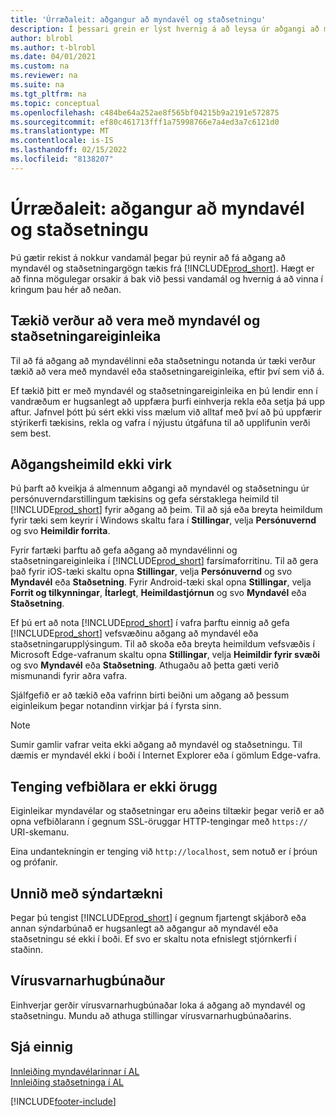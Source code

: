 ```yaml
---
title: 'Úrræðaleit: aðgangur að myndavél og staðsetningu'
description: Í þessari grein er lýst hvernig á að leysa úr aðgangi að myndavél og staðsetningarupplýsingum í Business Central.
author: blrobl
ms.author: t-blrobl
ms.date: 04/01/2021
ms.custom: na
ms.reviewer: na
ms.suite: na
ms.tgt_pltfrm: na
ms.topic: conceptual
ms.openlocfilehash: c484be64a252ae8f565bf04215b9a2191e572875
ms.sourcegitcommit: ef80c461713fff1a75998766e7a4ed3a7c6121d0
ms.translationtype: MT
ms.contentlocale: is-IS
ms.lasthandoff: 02/15/2022
ms.locfileid: "8138207"
---
```

# <a name="troubleshooting-accessing-camera-and-location"></a>Úrræðaleit: aðgangur að myndavél og staðsetningu

Þú gætir rekist á nokkur vandamál þegar þú reynir að fá aðgang að myndavél og staðsetningargögn tækis frá [!INCLUDE[prod_short](includes/prod_short.md)]. Hægt er að finna mögulegar orsakir á bak við þessi vandamál og hvernig á að vinna í kringum þau hér að neðan.

## <a name="device-must-have-camera-and-location-capabilities"></a>Tækið verður að vera með myndavél og staðsetningareiginleika

Til að fá aðgang að myndavélinni eða staðsetningu notanda úr tæki verður tækið að vera með myndavél eða staðsetningareiginleika, eftir því sem við á.

Ef tækið þitt er með myndavél og staðsetningareiginleika en þú lendir enn í vandræðum er hugsanlegt að uppfæra þurfi einhverja rekla eða setja þá upp aftur. Jafnvel þótt þú sért ekki viss mælum við alltaf með því að þú uppfærir stýrikerfi tækisins, rekla og vafra í nýjustu útgáfuna til að upplifunin verði sem best.

## <a name="access-permissions-not-enabled"></a>Aðgangsheimild ekki virk

Þú þarft að kveikja á almennum aðgangi að myndavél og staðsetningu úr persónuverndarstillingum tækisins og gefa sérstaklega heimild til [!INCLUDE[prod_short](includes/prod_short.md)] fyrir aðgang að þeim. Til að sjá eða breyta heimildum fyrir tæki sem keyrir í Windows skaltu fara í **Stillingar**, velja **Persónuvernd** og svo **Heimildir forrita**. 

Fyrir fartæki þarftu að gefa aðgang að myndavélinni og staðsetningareiginleika í [!INCLUDE[prod_short](includes/prod_short.md)] farsímaforritinu. Til að gera það fyrir iOS-tæki skaltu opna **Stillingar**, velja **Persónuvernd** og svo **Myndavél** eða **Staðsetning**. Fyrir Android-tæki skal opna **Stillingar**, velja **Forrit og tilkynningar**, **Ítarlegt**, **Heimildastjórnun** og svo **Myndavél** eða **Staðsetning**.

Ef þú ert að nota [!INCLUDE[prod_short](includes/prod_short.md)] í vafra þarftu einnig að gefa [!INCLUDE[prod_short](includes/prod_short.md)] vefsvæðinu aðgang að myndavél eða staðsetningarupplýsingum. Til að skoða eða breyta heimildum vefsvæðis í Microsoft Edge-vafranum skaltu opna **Stillingar**, velja **Heimildir fyrir svæði** og svo **Myndavél** eða **Staðsetning**. Athugaðu að þetta gæti verið mismunandi fyrir aðra vafra.

Sjálfgefið er að tækið eða vafrinn birti beiðni um aðgang að þessum eiginleikum þegar notandinn virkjar þá í fyrsta sinn.

> [!NOTE]  
> Sumir gamlir vafrar veita ekki aðgang að myndavél og staðsetningu. Til dæmis er myndavél ekki í boði í Internet Explorer eða í gömlum Edge-vafra.

## <a name="web-client-connection-not-secure"></a>Tenging vefbiðlara er ekki örugg

Eiginleikar myndavélar og staðsetningar eru aðeins tiltækir þegar verið er að opna vefbiðlarann í gegnum SSL-öruggar HTTP-tengingar með `https://` URI-skemanu. 

Eina undantekningin er tenging við `http://localhost`, sem notuð er í þróun og prófanir.


## <a name="working-with-virtualization-technologies"></a>Unnið með sýndartækni

Þegar þú tengist [!INCLUDE[prod_short](includes/prod_short.md)] í gegnum fjartengt skjáborð eða annan sýndarbúnað er hugsanlegt að aðgangur að myndavél eða staðsetningu sé ekki í boði. Ef svo er skaltu nota efnislegt stjórnkerfi í staðinn.

## <a name="antivirus-software"></a>Vírusvarnarhugbúnaður
Einhverjar gerðir vírusvarnarhugbúnaðar loka á aðgang að myndavél og staðsetningu. Mundu að athuga stillingar vírusvarnarhugbúnaðarins.

## <a name="see-also"></a>Sjá einnig
[Innleiðing myndavélarinnar í AL](/dynamics365/business-central/dev-itpro/developer/devenv-implement-camera-al)  
[Innleiðing staðsetninga í AL](/dynamics365/business-central/dev-itpro/developer/devenv-implement-location-al)


[!INCLUDE[footer-include](includes/footer-banner.md)]